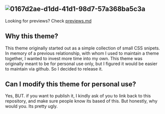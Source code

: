 ![0167d2ae-d1dd-41d1-98d7-57a368ba5c3a](https://github.com/Riddim-GLiTCH/Redoled/assets/87764384/a2dd126c-e2a1-4b6a-a629-4c5d56a61f53)
---
Looking for previews? Check [previews.md](https://github.com/Riddim-GLiTCH/Redoled/blob/main/previews.md)
## Why this theme? 
This theme originally started out as a simple collection of small CSS snipets. In memory of a previous relationship, with whom I used to maintain a theme together, I wanted to invest more time into my own.
This theme was originally meant to be for personal use only, but I figured it would be easier to maintain via github. So I decided to release it.

## Can I modify this theme for personal use?
Yes, BUT. if you want to publish it, I kindly ask of you to link back to this repository, and make sure people know its based of this. But honestly, why would you. Its pretty ugly.
